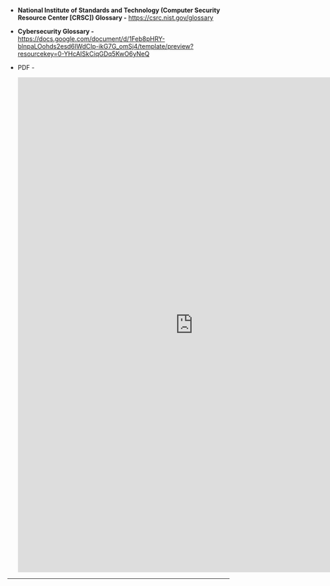 
- **National Institute of Standards and Technology (Computer Security Resource Center \[CRSC\]) Glossary -** https://csrc.nist.gov/glossary

- **Cybersecurity Glossary -** https://docs.google.com/document/d/1Feb8pHRY-blnpaLOohds2esd6IWdCIp-ikG7G_omSj4/template/preview?resourcekey=0-YHcAISkCiqGDq5KwO6yNeQ
	
- PDF -
	<iframe 
    src="https://docs.google.com/document/d/e/2PACX-1vQs-35FvJvIegq-nXA7EJ8m4cPTm4XCPYf_fBjWCfA9XBPdTQSPX5iWjubBamGI3XzJZHvU-5SmK9fY/pub?embedded=true" 
    width="794" 
    height="1123" 
    style="border: none;"></iframe>


---

